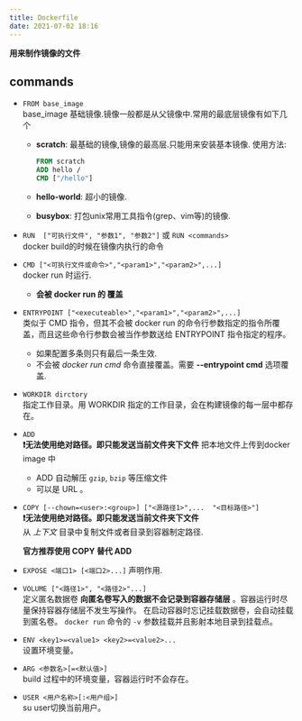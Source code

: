 ```yaml
---
title: Dockerfile
date: 2021-07-02 18:16
---
```


**用来制作镜像的文件**

## commands

* `FROM base_image`  
  base_image 基础镜像.镜像一般都是从父镜像中.常用的最底层镜像有如下几个
  
  * **scratch**: 最基础的镜像,镜像的最高层.只能用来安装基本镜像.
    使用方法:
    
    ```dockerfile
    FROM scratch
    ADD hello /
    CMD ["/hello"]
    ```
  
  * **hello-world**: 超小的镜像.
  
  * **busybox**: 打包unix常用工具指令(grep、vim等)的镜像.

* `RUN  ["可执行文件", "参数1", "参数2"]` 或 `RUN <commands>`  
  docker build的时候在镜像内执行的命令

* `CMD ["<可执行文件或命令>","<param1>","<param2>",...]`  
  docker run 时运行.
  
  * **会被 docker run <Commands> 的 <Commands> 覆盖**

* `ENTRYPOINT ["<executeable>","<param1>","<param2>",...]`  
  类似于 CMD 指令，但其不会被 docker run 的命令行参数指定的指令所覆盖，而且这些命令行参数会被当作参数送给 ENTRYPOINT 指令指定的程序。
  
  * 如果配置多条则只有最后一条生效.
  * 不会被 *docker run cmd* 命令直接覆盖。需要 **--entrypoint cmd** 选项覆盖.

* `WORKDIR dirctory`  
  指定工作目录。用 WORKDIR 指定的工作目录，会在构建镜像的每一层中都存在。

* `ADD `  
  **❗无法使用绝对路径。即只能发送当前文件夹下文件**
  把本地文件上传到docker image 中
  * ADD 自动解压 `gzip`, `bzip` 等压缩文件
  * <src> 可以是 URL 。

* `COPY [--chown=<user>:<group>] ["<源路径1>",...  "<目标路径>"]`  
  **❗无法使用绝对路径。即只能发送当前文件夹下文件**  
  从 *上下文* 目录中复制文件或者目录到容器制定路径.
  
  **官方推荐使用 COPY 替代 ADD**

* `EXPOSE <端口1> [<端口2>...]`
  声明作用.

* `VOLUME ["<路径1>", "<路径2>"...]`  
  定义匿名数据卷
  **向匿名卷写入的数据不会记录到容器存储层** 。容器运行时尽量保持容器存储层不发生写操作。
  在启动容器时忘记挂载数据卷，会自动挂载到匿名卷。
  `docker run` 命令的 `-v` 参数挂载并且影射本地目录到挂载点。

* `ENV <key1>=<value1> <key2>=<value2>...`  
  设置环境变量。

* `ARG <参数名>[=<默认值>]`  
  build 过程中的环境变量，容器运行时不会存在。

* `USER <用户名称>[:<用户组>]`  
  su user切换当前用户。

